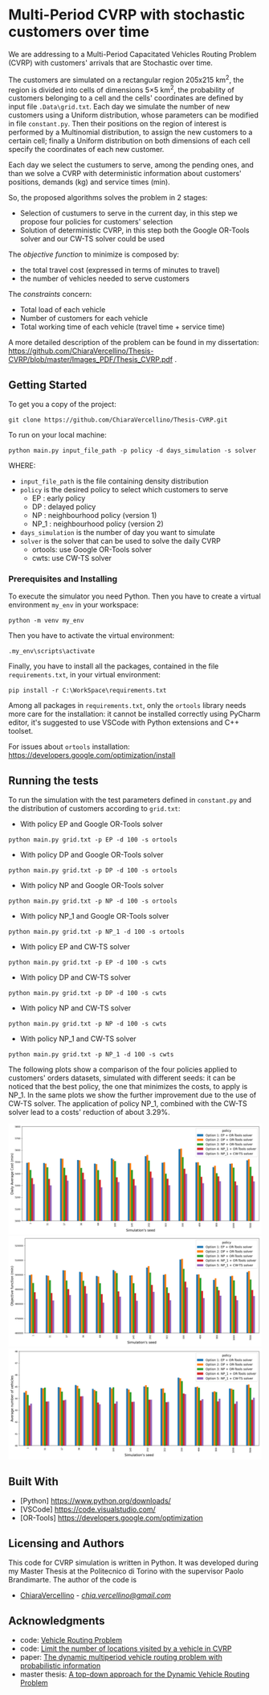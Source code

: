 # Multi-Period CVRP with stochastic customers over time

We are addressing to a Multi-Period Capacitated Vehicles Routing Problem (CVRP) with customers' arrivals that are Stochastic over time.

The customers are simulated on a rectangular region 205x215 km<sup>2</sup>, the region is divided into cells of dimensions 5×5 km<sup>2</sup>, the probability of customers belonging to a cell and the cells' coordinates are defined by input file `.Data\grid.txt`. Each day we simulate the number of new customers using a Uniform distribution, whose parameters can be modified in file `constant.py`. Then their positions on the region of interest is performed by a Multinomial distribution, to assign the new customers to a certain cell; finally a Uniform distribution on both dimensions of each cell specify the coordinates of each new customer.

Each day we select the custumers to serve, among the pending ones, and than we solve a CVRP with deterministic information about customers' positions, demands (kg) and service times (min).

So, the proposed algorithms solves the problem in 2 stages:
- Selection of custumers to serve in the current day, in this step we propose four policies for customers' selection
- Solution of deterministic CVRP, in this step both the Google OR-Tools solver and our CW-TS solver could be used

The *objective function* to minimize is composed by:
- the total travel cost (expressed in terms of minutes to travel)
- the number of vehicles needed to serve customers

The *constraints* concern:
- Total load of each vehicle
- Number of customers for each vehicle
- Total working time of each vehicle (travel time + service time)

A more detailed description of the problem can be found in my dissertation: https://github.com/ChiaraVercellino/Thesis-CVRP/blob/master/Images_PDF/Thesis_CVRP.pdf .

## Getting Started

To get you a copy of the project:

```
git clone https://github.com/ChiaraVercellino/Thesis-CVRP.git
```

To run on your local machine:
```
python main.py input_file_path -p policy -d days_simulation -s solver
```

WHERE:
- `input_file_path` is the file containing density distribution
- `policy` is the desired policy to select which customers to serve
    - EP : early policy
    - DP : delayed policy
    - NP : neighbourhood policy (version 1)
    - NP_1 : neighbourhood policy (version 2)
- `days_simulation` is the number of day you want to simulate
- `solver` is the solver that can be used to solve the daily CVRP
    - ortools: use Google OR-Tools solver
    - cwts: use CW-TS solver

### Prerequisites and Installing

To execute the simulator you need Python. Then you have to create a virtual environment `my_env` in your workspace:
```
python -m venv my_env
```
Then you have to activate the virtual environment:
```
.my_env\scripts\activate
```
Finally, you have to install all the packages, contained in the file `requirements.txt`, in your virtual environment:
```
pip install -r C:\WorkSpace\requirements.txt
```
Among all packages in `requirements.txt`, only the `ortools` library needs more care for the installation: it cannot be installed correctly using PyCharm editor, it's suggested to use VSCode with Python extensions and C++ toolset.

For issues about `ortools` installation:
https://developers.google.com/optimization/install


## Running the tests

To run the simulation with the test parameters defined in `constant.py` and the distribution of customers according to `grid.txt`:
- With policy EP and Google OR-Tools solver
```
python main.py grid.txt -p EP -d 100 -s ortools
```
- With policy DP and Google OR-Tools solver
```
python main.py grid.txt -p DP -d 100 -s ortools
```
- With policy NP and Google OR-Tools solver
```
python main.py grid.txt -p NP -d 100 -s ortools
```
- With policy NP_1 and Google OR-Tools solver
```
python main.py grid.txt -p NP_1 -d 100 -s ortools
```
- With policy EP and CW-TS solver
```
python main.py grid.txt -p EP -d 100 -s cwts
```
- With policy DP and CW-TS solver
```
python main.py grid.txt -p DP -d 100 -s cwts
```
- With policy NP and CW-TS solver
```
python main.py grid.txt -p NP -d 100 -s cwts
```
- With policy NP_1 and CW-TS solver
```
python main.py grid.txt -p NP_1 -d 100 -s cwts
```

The following plots show a comparison of the four policies applied to customers' orders datasets, simulated with different seeds: it can be noticed that the best policy, the one that minimizes the costs, to apply is NP_1.
In the same plots we show the further improvement due to the use of CW-TS solver. The application of policy NP_1, combined with the CW-TS solver lead to a costs' reduction of about 3.29%.

![alt text](https://github.com/ChiaraVercellino/Thesis-CVRP/blob/master/Images_PDF/obj_fun_daily_histogram_NS_all.png)
![alt text](https://github.com/ChiaraVercellino/Thesis-CVRP/blob/master/Images_PDF/obj_fun_histogram_NS_all.png)
![alt text](https://github.com/ChiaraVercellino/Thesis-CVRP/blob/master/Images_PDF/vehicles_daily_histogram_NS_all.png)



## Built With

* [Python] https://www.python.org/downloads/
* [VSCode] https://code.visualstudio.com/
* [OR-Tools] https://developers.google.com/optimization

## Licensing and Authors

This code for CVRP simulation is written in Python. It was developed during my Master Thesis at the Politecnico di Torino with the supervisor Paolo Brandimarte.
The author of the code is
* [ChiaraVercellino](https://github.com/ChiaraVercellino) - *chia.vercellino@gmail.com*

## Acknowledgments

* code: [Vehicle Routing Problem](https://developers.google.com/optimization/routing/vrp)
* code: [Limit the number of locations visited by a vehicle in CVRP](https://github.com/google/or-tools/issues/958#issuecomment-470010900)
* paper: [The dynamic multiperiod vehicle routing problem with probabilistic information](https://www.sciencedirect.com/science/article/abs/pii/S0305054814000458)
* master thesis: [A top-down approach for the Dynamic Vehicle Routing Problem](https://webthesis.biblio.polito.it/8629/)














